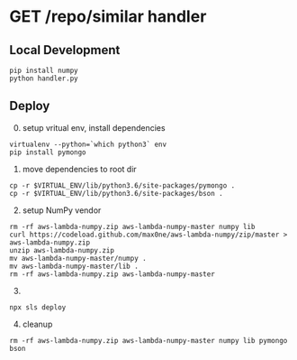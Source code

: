 GET /repo/similar handler
===========================================

## Local Development
```
pip install numpy
python handler.py
```

## Deploy

0. setup vritual env, install dependencies
```
virtualenv --python=`which python3` env
pip install pymongo
```

1.  move dependencies to root dir
```
cp -r $VIRTUAL_ENV/lib/python3.6/site-packages/pymongo .
cp -r $VIRTUAL_ENV/lib/python3.6/site-packages/bson .
```

2. setup NumPy vendor
```
rm -rf aws-lambda-numpy.zip aws-lambda-numpy-master numpy lib
curl https://codeload.github.com/max0ne/aws-lambda-numpy/zip/master > aws-lambda-numpy.zip
unzip aws-lambda-numpy.zip
mv aws-lambda-numpy-master/numpy .
mv aws-lambda-numpy-master/lib .
rm -rf aws-lambda-numpy.zip aws-lambda-numpy-master
```

3.
```
npx sls deploy
```

4. cleanup
```
rm -rf aws-lambda-numpy.zip aws-lambda-numpy-master numpy lib pymongo bson
```
